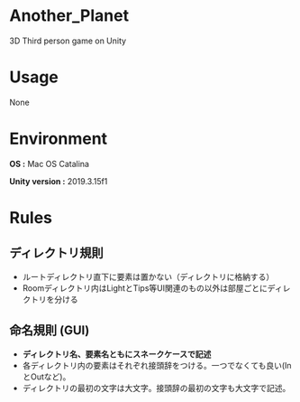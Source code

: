 # Another_Planet
3D Third person game on Unity

# Usage
None

# Environment
**OS :** Mac OS Catalina

**Unity version :** 2019.3.15f1

# Rules
## ディレクトリ規則
 - ルートディレクトリ直下に要素は置かない（ディレクトリに格納する）
 - Roomディレクトリ内はLightとTips等UI関連のもの以外は部屋ごとにディレクトリを分ける
 
## 命名規則 (GUI)
 - **ディレクトリ名、要素名ともにスネークケースで記述**
 - 各ディレクトリ内の要素はそれぞれ接頭辞をつける。一つでなくても良い(InとOutなど)。
 - ディレクトリの最初の文字は大文字。接頭辞の最初の文字も大文字で記述。
